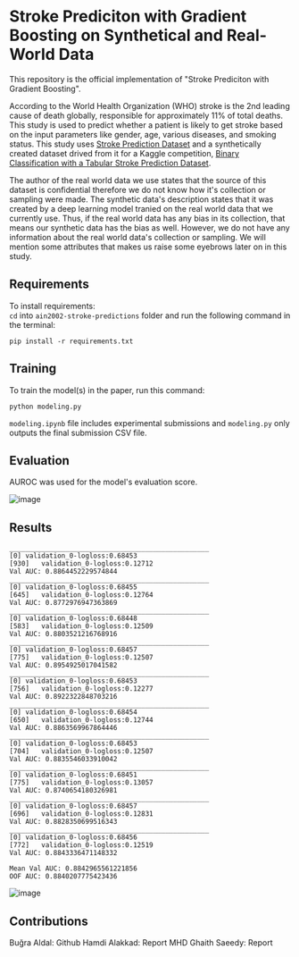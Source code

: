 # Stroke Prediciton with Gradient Boosting on Synthetical and Real-World Data

This repository is the official implementation of "Stroke Prediciton with Gradient Boosting".

According to the World Health Organization (WHO) stroke is the 2nd leading cause of death globally, responsible for approximately 11% of total deaths. This study is used to predict whether a patient is likely to get stroke based on the input parameters like gender, age, various diseases, and smoking status. This study uses [Stroke Prediction Dataset](https://www.kaggle.com/datasets/fedesoriano/stroke-prediction-dataset) and a synthetically created dataset drived from it for a Kaggle competition, [Binary Classification with a Tabular Stroke Prediction Dataset](https://www.kaggle.com/competitions/playground-series-s3e2/data).

The author of the real world data we use states that the source of this dataset is confidential therefore we do not know how it's collection or sampling were made. The synthetic data's description states that it was created by a deep learning model tranied on the real world data that we currently use. Thus, if the real world data has any bias in its collection, that means our synthetic data has the bias as well. However, we do not have any information about the real world data's collection or sampling. We will mention some attributes that makes us raise some eyebrows later on in this study.

## Requirements

To install requirements:    
`cd` into `ain2002-stroke-predictions` folder and run the following command in the terminal:
```setup
pip install -r requirements.txt
```

## Training

To train the model(s) in the paper, run this command:

```train
python modeling.py
```
`modeling.ipynb` file includes experimental submissions and `modeling.py` only outputs the final submission CSV file.

## Evaluation
AUROC was used for the model's evaluation score.

![image](https://github.com/bugraaldal/ain2002-stroke-prediction/assets/61989756/02c8a210-b899-448a-a670-ff2c26b8a6e6)

## Results
```
__________________________________________________
[0]	validation_0-logloss:0.68453
[930]	validation_0-logloss:0.12712
Val AUC: 0.8864452229574844
__________________________________________________
[0]	validation_0-logloss:0.68455
[645]	validation_0-logloss:0.12764
Val AUC: 0.8772976947363869
__________________________________________________
[0]	validation_0-logloss:0.68448
[583]	validation_0-logloss:0.12509
Val AUC: 0.8803521216768916
__________________________________________________
[0]	validation_0-logloss:0.68457
[775]	validation_0-logloss:0.12507
Val AUC: 0.8954925017041582
__________________________________________________
[0]	validation_0-logloss:0.68453
[756]	validation_0-logloss:0.12277
Val AUC: 0.8922322848703216
__________________________________________________
[0]	validation_0-logloss:0.68454
[650]	validation_0-logloss:0.12744
Val AUC: 0.8863569967864446
__________________________________________________
[0]	validation_0-logloss:0.68453
[704]	validation_0-logloss:0.12507
Val AUC: 0.8835546033910042
__________________________________________________
[0]	validation_0-logloss:0.68451
[775]	validation_0-logloss:0.13057
Val AUC: 0.8740654180326981
__________________________________________________
[0]	validation_0-logloss:0.68457
[696]	validation_0-logloss:0.12831
Val AUC: 0.8828350699516343
__________________________________________________
[0]	validation_0-logloss:0.68456
[772]	validation_0-logloss:0.12519
Val AUC: 0.8843336471148332

Mean Val AUC: 0.8842965561221856
OOF AUC: 0.8840207775423436
```

![image](https://github.com/bugraaldal/ain2002-stroke-prediction/assets/61989756/3bc81b4c-eca1-4e35-824f-40778328e5ca)


## Contributions
Buğra Aldal: Github
Hamdi Alakkad: Report
MHD Ghaith Saeedy: Report

